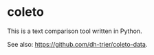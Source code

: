 # coleto

This is a text comparison tool written in Python. 

See also: https://github.com/dh-trier/coleto-data. 

